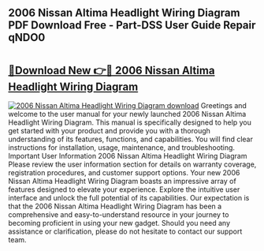 ## 2006 Nissan Altima Headlight Wiring Diagram PDF Download Free - Part-DSS User Guide Repair qNDO0

# <h2><a href="http://dfsntky.blite.top/?on=2006+Nissan+Altima+Headlight+Wiring+Diagram">🔗Download New 👉🔴 2006 Nissan Altima Headlight Wiring Diagram</a></h2>

[![2006 Nissan Altima Headlight Wiring Diagram download](https://i.imgur.com/lujVjoI.png)](http://dfsntky.blite.top/?on=2006+Nissan+Altima+Headlight+Wiring+Diagram)
Greetings and welcome to the user manual for your newly launched 2006 Nissan Altima Headlight Wiring Diagram. This manual is specifically designed to help you get started with your product and provide you with a thorough understanding of its features, functions, and capabilities. You will find clear instructions for installation, usage, maintenance, and troubleshooting. Important User Information 2006 Nissan Altima Headlight Wiring Diagram Please review the user information section for details on warranty coverage, registration procedures, and customer support options. Your new 2006 Nissan Altima Headlight Wiring Diagram boasts an impressive array of features designed to elevate your experience. Explore the intuitive user interface and unlock the full potential of its capabilities. Our expectation is that the 2006 Nissan Altima Headlight Wiring Diagram has been a comprehensive and easy-to-understand resource in your journey to becoming proficient in using your new gadget. Should you need any assistance or clarification, please do not hesitate to contact our support team.
